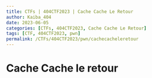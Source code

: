 ```yaml
---
title: CTFs | 404CTF2023 | Cache Cache Le Retour
author: Kaiba_404
date: 2023-06-05
categories: [CTFs, 404CTF2023, Cache Cache Le Retour]
tags: [CTF, 404CTF2023, pwn]
permalink: /CTFs/404CTF2023/pwn/cachecacheleretour
---
```


# Cache Cache le retour
